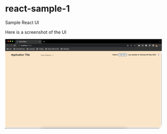 # react-sample-1

Sample React UI

Here is a screenshot of the UI

![Screenshot](./public/Screenshot.png)
